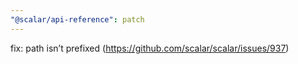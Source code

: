 ```yaml
---
"@scalar/api-reference": patch
---
```


fix: path isn’t prefixed (https://github.com/scalar/scalar/issues/937)
